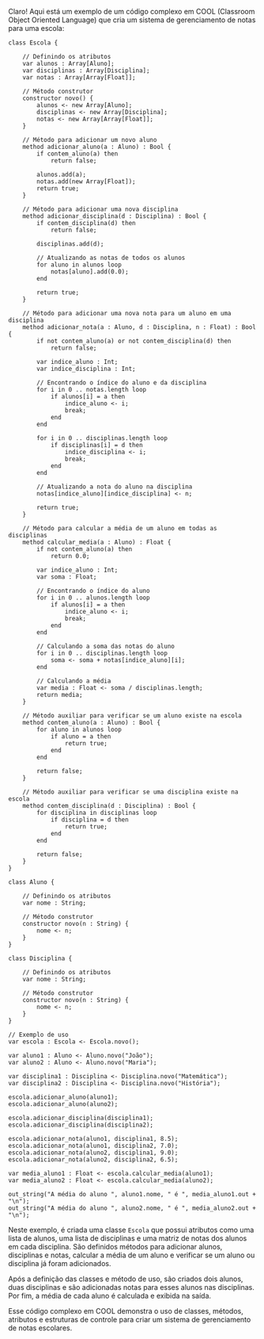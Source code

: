 Claro! Aqui está um exemplo de um código complexo em COOL (Classroom Object Oriented Language) que cria um sistema de gerenciamento de notas para uma escola:

```cool
class Escola {

    // Definindo os atributos
    var alunos : Array[Aluno];
    var disciplinas : Array[Disciplina];
    var notas : Array[Array[Float]];
    
    // Método construtor
    constructor novo() {
        alunos <- new Array[Aluno];
        disciplinas <- new Array[Disciplina];
        notas <- new Array[Array[Float]];
    }
    
    // Método para adicionar um novo aluno
    method adicionar_aluno(a : Aluno) : Bool {
        if contem_aluno(a) then
            return false;
        
        alunos.add(a);
        notas.add(new Array[Float]);
        return true;
    }
    
    // Método para adicionar uma nova disciplina
    method adicionar_disciplina(d : Disciplina) : Bool {
        if contem_disciplina(d) then
            return false;
        
        disciplinas.add(d);
        
        // Atualizando as notas de todos os alunos
        for aluno in alunos loop
            notas[aluno].add(0.0);
        end
        
        return true;
    }
    
    // Método para adicionar uma nova nota para um aluno em uma disciplina
    method adicionar_nota(a : Aluno, d : Disciplina, n : Float) : Bool {
        if not contem_aluno(a) or not contem_disciplina(d) then
            return false;
        
        var indice_aluno : Int;
        var indice_disciplina : Int;
        
        // Encontrando o índice do aluno e da disciplina
        for i in 0 .. notas.length loop
            if alunos[i] = a then
                indice_aluno <- i;
                break;
            end
        end
        
        for i in 0 .. disciplinas.length loop
            if disciplinas[i] = d then
                indice_disciplina <- i;
                break;
            end
        end
        
        // Atualizando a nota do aluno na disciplina
        notas[indice_aluno][indice_disciplina] <- n;
        
        return true;
    }
    
    // Método para calcular a média de um aluno em todas as disciplinas
    method calcular_media(a : Aluno) : Float {
        if not contem_aluno(a) then
            return 0.0;
        
        var indice_aluno : Int;
        var soma : Float;
        
        // Encontrando o índice do aluno
        for i in 0 .. alunos.length loop
            if alunos[i] = a then
                indice_aluno <- i;
                break;
            end
        end
        
        // Calculando a soma das notas do aluno
        for i in 0 .. disciplinas.length loop
            soma <- soma + notas[indice_aluno][i];
        end
        
        // Calculando a média
        var media : Float <- soma / disciplinas.length;
        return media;
    }
    
    // Método auxiliar para verificar se um aluno existe na escola
    method contem_aluno(a : Aluno) : Bool {
        for aluno in alunos loop
            if aluno = a then
                return true;
            end
        end
        
        return false;
    }
    
    // Método auxiliar para verificar se uma disciplina existe na escola
    method contem_disciplina(d : Disciplina) : Bool {
        for disciplina in disciplinas loop
            if disciplina = d then
                return true;
            end
        end
        
        return false;
    }
}

class Aluno {

    // Definindo os atributos
    var nome : String;
    
    // Método construtor
    constructor novo(n : String) {
        nome <- n;
    }
}

class Disciplina {

    // Definindo os atributos
    var nome : String;
    
    // Método construtor
    constructor novo(n : String) {
        nome <- n;
    }
}

// Exemplo de uso
var escola : Escola <- Escola.novo();

var aluno1 : Aluno <- Aluno.novo("João");
var aluno2 : Aluno <- Aluno.novo("Maria");

var disciplina1 : Disciplina <- Disciplina.novo("Matemática");
var disciplina2 : Disciplina <- Disciplina.novo("História");

escola.adicionar_aluno(aluno1);
escola.adicionar_aluno(aluno2);

escola.adicionar_disciplina(disciplina1);
escola.adicionar_disciplina(disciplina2);

escola.adicionar_nota(aluno1, disciplina1, 8.5);
escola.adicionar_nota(aluno1, disciplina2, 7.0);
escola.adicionar_nota(aluno2, disciplina1, 9.0);
escola.adicionar_nota(aluno2, disciplina2, 6.5);

var media_aluno1 : Float <- escola.calcular_media(aluno1);
var media_aluno2 : Float <- escola.calcular_media(aluno2);

out_string("A média do aluno ", aluno1.nome, " é ", media_aluno1.out + "\n");
out_string("A média do aluno ", aluno2.nome, " é ", media_aluno2.out + "\n");
```

Neste exemplo, é criada uma classe `Escola` que possui atributos como uma lista de alunos, uma lista de disciplinas e uma matriz de notas dos alunos em cada disciplina. São definidos métodos para adicionar alunos, disciplinas e notas, calcular a média de um aluno e verificar se um aluno ou disciplina já foram adicionados.

Após a definição das classes e método de uso, são criados dois alunos, duas disciplinas e são adicionadas notas para esses alunos nas disciplinas. Por fim, a média de cada aluno é calculada e exibida na saída.

Esse código complexo em COOL demonstra o uso de classes, métodos, atributos e estruturas de controle para criar um sistema de gerenciamento de notas escolares.